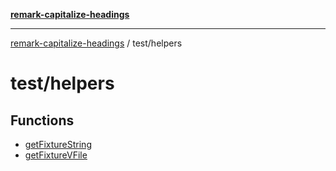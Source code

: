 [**remark-capitalize-headings**](../../README.md)

***

[remark-capitalize-headings](../../README.md) / test/helpers

# test/helpers

## Functions

- [getFixtureString](functions/getFixtureString.md)
- [getFixtureVFile](functions/getFixtureVFile.md)
